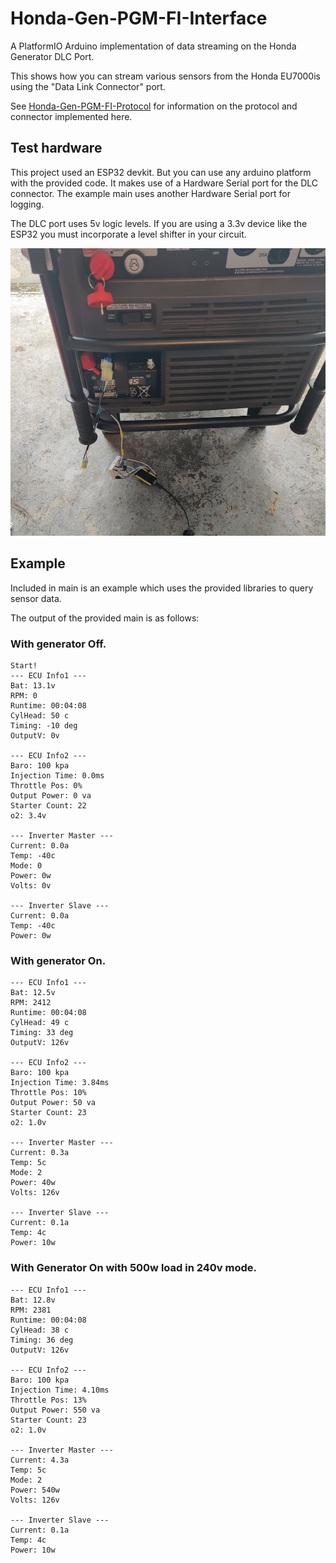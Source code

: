 # Honda-Gen-PGM-FI-Interface
A PlatformIO Arduino implementation of data streaming on the Honda Generator DLC Port.

This shows how you can stream various sensors from the Honda EU7000is using the "Data Link Connector"
port.

See [Honda-Gen-PGM-FI-Protocol](https://github.com/blaisejarrett/Honda-Gen-PGM-FI-Protocol) 
for information on the protocol and connector implemented here.

## Test hardware

This project used an ESP32 devkit. But you can use any arduino platform with the provided code.
It makes use of a Hardware Serial port for the DLC connector. The example main
uses another Hardware Serial port for logging.

The DLC port uses 5v logic levels. If you are using a 3.3v device like the ESP32 you must 
incorporate a level shifter in your circuit.

![example hardware](example_hardware.PNG?raw=true)

## Example

Included in main is an example which uses the provided libraries to query sensor data.

The output of the provided main is as follows:


### With generator Off.
```
Start!
--- ECU Info1 ---
Bat: 13.1v
RPM: 0
Runtime: 00:04:08
CylHead: 50 c
Timing: -10 deg
OutputV: 0v

--- ECU Info2 ---
Baro: 100 kpa
Injection Time: 0.0ms
Throttle Pos: 0%
Output Power: 0 va
Starter Count: 22
o2: 3.4v

--- Inverter Master ---
Current: 0.0a
Temp: -40c
Mode: 0
Power: 0w
Volts: 0v

--- Inverter Slave ---
Current: 0.0a
Temp: -40c
Power: 0w

```

### With generator On.
```
--- ECU Info1 ---
Bat: 12.5v
RPM: 2412
Runtime: 00:04:08
CylHead: 49 c
Timing: 33 deg
OutputV: 126v

--- ECU Info2 ---
Baro: 100 kpa
Injection Time: 3.84ms
Throttle Pos: 10%
Output Power: 50 va
Starter Count: 23
o2: 1.0v

--- Inverter Master ---
Current: 0.3a
Temp: 5c
Mode: 2
Power: 40w
Volts: 126v

--- Inverter Slave ---
Current: 0.1a
Temp: 4c
Power: 10w
```

### With Generator On with 500w load in 240v mode.
```
--- ECU Info1 ---
Bat: 12.8v
RPM: 2381
Runtime: 00:04:08
CylHead: 38 c
Timing: 36 deg
OutputV: 126v

--- ECU Info2 ---
Baro: 100 kpa
Injection Time: 4.10ms
Throttle Pos: 13%
Output Power: 550 va
Starter Count: 23
o2: 1.0v

--- Inverter Master ---
Current: 4.3a
Temp: 5c
Mode: 2
Power: 540w
Volts: 126v

--- Inverter Slave ---
Current: 0.1a
Temp: 4c
Power: 10w
```